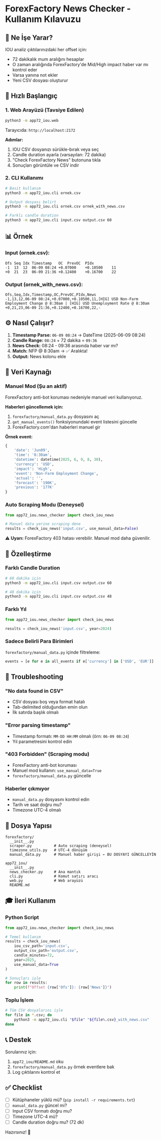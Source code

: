 # ForexFactory News Checker - Kullanım Kılavuzu

## 🎯 Ne İşe Yarar?

IOU analiz çıktılarınızdaki her offset için:
- 72 dakikalık mum aralığını hesaplar
- O zaman aralığında ForexFactory'de Mid/High impact haber var mı kontrol eder
- Varsa yanına not ekler
- Yeni CSV dosyası oluşturur

## 🚀 Hızlı Başlangıç

### 1. Web Arayüzü (Tavsiye Edilen)

```bash
python3 -m app72_iou.web
```

Tarayıcıda: `http://localhost:2172`

**Adımlar:**
1. IOU CSV dosyanızı sürükle-bırak veya seç
2. Candle duration ayarla (varsayılan: 72 dakika)
3. "Check ForexFactory News" butonuna tıkla
4. Sonuçları görüntüle ve CSV indir

### 2. CLI Kullanımı

```bash
# Basit kullanım
python3 -m app72_iou.cli ornek.csv

# Output dosyası belirt
python3 -m app72_iou.cli ornek.csv ornek_with_news.csv

# Farklı candle duration
python3 -m app72_iou.cli input.csv output.csv 60
```

## 📊 Örnek

### Input (ornek.csv):
```
Ofs	Seq	Idx	Timestamp	OC	PrevOC	PIdx
-1	13	12	06-09 08:24	+0.07000	+0.10500	11
+0	21	23	06-09 21:36	+0.12400	+0.16700	22
```

### Output (ornek_with_news.csv):
```
Ofs,Seq,Idx,Timestamp,OC,PrevOC,PIdx,News
-1,13,12,06-09 08:24,+0.07000,+0.10500,11,[HIG] USD Non-Farm Employment Change @ 8:30am | [HIG] USD Unemployment Rate @ 8:30am
+0,21,23,06-09 21:36,+0.12400,+0.16700,22,-
```

## ⚙️ Nasıl Çalışır?

1. **Timestamp Parse:** `06-09 08:24` → DateTime (2025-06-09 08:24)
2. **Candle Range:** `08:24` + 72 dakika = `09:36`
3. **News Check:** 08:24 - 09:36 arasında haber var mı?
4. **Match:** NFP @ 8:30am → ✅ Aralıkta!
5. **Output:** News kolonu ekle

## 📝 Veri Kaynağı

### Manuel Mod (Şu an aktif)

ForexFactory anti-bot koruması nedeniyle manuel veri kullanıyoruz.

**Haberleri güncellemek için:**

1. `forexfactory/manual_data.py` dosyasını aç
2. `get_manual_events()` fonksiyonundaki event listesini güncelle
3. ForexFactory.com'dan haberleri manuel gir

**Örnek event:**
```python
{
    'date': 'Jun09',
    'time': '8:30am',
    'datetime': datetime(2025, 6, 9, 8, 30),
    'currency': 'USD',
    'impact': 'High',
    'event': 'Non-Farm Employment Change',
    'actual': '',
    'forecast': '190K',
    'previous': '177K'
}
```

### Auto Scraping Modu (Deneysel)

```python
from app72_iou.news_checker import check_iou_news

# Manuel data yerine scraping dene
results = check_iou_news('input.csv', use_manual_data=False)
```

⚠️ **Uyarı:** ForexFactory 403 hatası verebilir. Manuel mod daha güvenilir.

## 🔧 Özelleştirme

### Farklı Candle Duration

```bash
# 60 dakika için
python3 -m app72_iou.cli input.csv output.csv 60

# 48 dakika için
python3 -m app72_iou.cli input.csv output.csv 48
```

### Farklı Yıl

```python
from app72_iou.news_checker import check_iou_news

results = check_iou_news('input.csv', year=2024)
```

### Sadece Belirli Para Birimleri

`forexfactory/manual_data.py` içinde filtreleme:

```python
events = [e for e in all_events if e['currency'] in ['USD', 'EUR']]
```

## 🐛 Troubleshooting

### "No data found in CSV"
- CSV dosyası boş veya format hatalı
- Tab-delimited olduğundan emin olun
- İlk satırda başlık olmalı

### "Error parsing timestamp"
- Timestamp formatı: `MM-DD HH:MM` olmalı (örn: `06-09 08:24`)
- Yıl parametresini kontrol edin

### "403 Forbidden" (Scraping modu)
- ForexFactory anti-bot koruması
- Manuel mod kullanın: `use_manual_data=True`
- `forexfactory/manual_data.py` güncelle

### Haberler çıkmıyor
- `manual_data.py` dosyasını kontrol edin
- Tarih ve saat doğru mu?
- Timezone UTC-4 olmalı

## 📁 Dosya Yapısı

```
forexfactory/
  __init__.py
  scraper.py          # Auto scraping (deneysel)
  timezone_utils.py   # UTC-4 dönüşüm
  manual_data.py      # Manuel haber girişi ← BU DOSYAYI GÜNCELLEYİN

app72_iou/
  __init__.py
  news_checker.py     # Ana mantık
  cli.py              # Komut satırı aracı
  web.py              # Web arayüzü
  README.md
```

## 🎓 İleri Kullanım

### Python Script

```python
from app72_iou.news_checker import check_iou_news

# Temel kullanım
results = check_iou_news(
    iou_csv_path='input.csv',
    output_csv_path='output.csv',
    candle_minutes=72,
    year=2025,
    use_manual_data=True
)

# Sonuçları işle
for row in results:
    print(f"Offset {row['Ofs']}: {row['News']}")
```

### Toplu İşlem

```bash
# Tüm CSV dosyalarını işle
for file in *.csv; do
    python3 -m app72_iou.cli "$file" "${file%.csv}_with_news.csv"
done
```

## 📞 Destek

Sorularınız için:
1. `app72_iou/README.md` oku
2. `forexfactory/manual_data.py` örnek eventlere bak
3. Log çıktılarını kontrol et

## ✅ Checklist

- [ ] Kütüphaneler yüklü mü? (`pip install -r requirements.txt`)
- [ ] `manual_data.py` güncel mi?
- [ ] Input CSV formatı doğru mu?
- [ ] Timezone UTC-4 mü?
- [ ] Candle duration doğru mu? (72 dk)

Hazırsınız! 🚀
